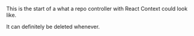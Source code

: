 This is the start of a what a repo controller with React Context could look like.

It can definitely be deleted whenever.
